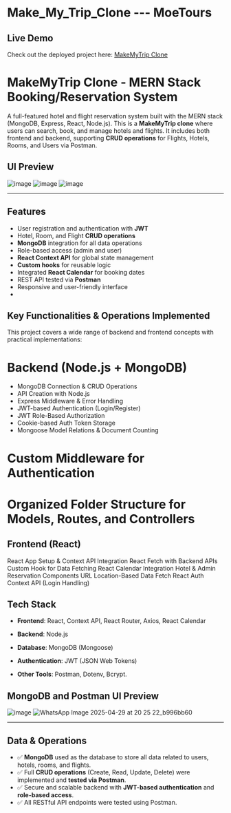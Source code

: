 # Make_My_Trip_Clone --- MoeTours
## Live Demo
Check out the deployed project here: [MakeMyTrip Clone](https://make-my-trip-clone-ub1r.onrender.com)
# MakeMyTrip Clone - MERN Stack Booking/Reservation System

A full-featured hotel and flight reservation system built with the MERN stack (MongoDB, Express, React, Node.js). This is a **MakeMyTrip clone** where users can search, book, and manage hotels and flights. It includes both frontend and backend, supporting **CRUD operations** for Flights, Hotels, Rooms, and Users via Postman.

## UI Preview

![image](https://github.com/user-attachments/assets/5e883b13-eab6-41ed-88a6-335209c3a936)
![image](https://github.com/user-attachments/assets/1d9d3130-a2a8-4811-8573-0ecb2dfe43eb)
![image](https://github.com/user-attachments/assets/6953951a-34f2-4ad8-b521-a2f78623b49b)



  


---

## Features

- User registration and authentication with **JWT**
- Hotel, Room, and Flight **CRUD operations**
- **MongoDB** integration for all data operations
- Role-based access (admin and user)
- **React Context API** for global state management
- **Custom hooks** for reusable logic
- Integrated **React Calendar** for booking dates
- REST API tested via **Postman**
- Responsive and user-friendly interface
- 
## Key Functionalities & Operations Implemented
This project covers a wide range of backend and frontend concepts with practical implementations:

# Backend (Node.js + MongoDB)
- MongoDB Connection & CRUD Operations
- API Creation with Node.js
- Express Middleware & Error Handling
- JWT-based Authentication (Login/Register)
- JWT Role-Based Authorization
- Cookie-based Auth Token Storage
- Mongoose Model Relations & Document Counting

# Custom Middleware for Authentication
# Organized Folder Structure for Models, Routes, and Controllers

## Frontend (React)
React App Setup & Context API Integration
React Fetch with Backend APIs
Custom Hook for Data Fetching
React Calendar Integration
Hotel & Admin Reservation Components
URL Location-Based Data Fetch
React Auth Context API (Login Handling)

##  Tech Stack

- **Frontend**: React, Context API, React Router, Axios, React Calendar
- **Backend**: Node.js
- **Database**: MongoDB (Mongoose)
- **Authentication**: JWT (JSON Web Tokens)

- **Other Tools**: Postman, Dotenv, Bcrypt.

## MongoDB and Postman UI Preview

![image](https://github.com/user-attachments/assets/cbe809c4-7828-4abe-a04f-260210e6abe4)
![WhatsApp Image 2025-04-29 at 20 25 22_b996bb60](https://github.com/user-attachments/assets/90593d50-5502-4e9d-9658-36a994438287)


---

##  Data & Operations

- ✅ **MongoDB** used as the database to store all data related to users, hotels, rooms, and flights.
- ✅ Full **CRUD operations** (Create, Read, Update, Delete) were implemented and **tested via Postman**.
- ✅ Secure and scalable backend with **JWT-based authentication** and **role-based access**.
- ✅ All RESTful API endpoints were tested using Postman.
